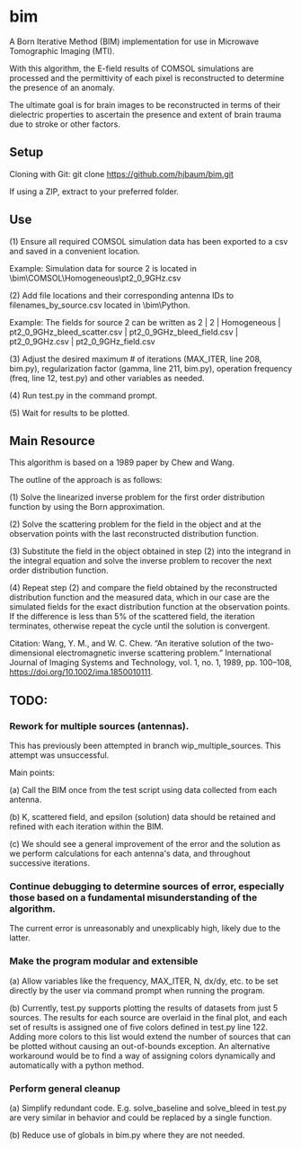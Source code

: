 # bim
A Born Iterative Method (BIM) implementation for use in Microwave Tomographic Imaging (MTI).

With this algorithm, the E-field results of COMSOL simulations are processed and the permittivity of each pixel is reconstructed to determine the presence of an anomaly.

The ultimate goal is for brain images to be reconstructed in terms of their dielectric properties to ascertain the presence and extent of brain trauma due to stroke or other factors.

## Setup
Cloning with Git: git clone https://github.com/hjbaum/bim.git

If using a ZIP, extract to your preferred folder.

## Use
(1) Ensure all required COMSOL simulation data has been exported to a csv and saved in a convenient location. 

Example: Simulation data for source 2 is located in \bim\COMSOL\Homogeneous\pt2_0_9GHz.csv

(2) Add file locations and their corresponding antenna IDs to filenames_by_source.csv located in \bim\Python\.

Example: The fields for source 2 can be written as 2	| 2	| Homogeneous	| pt2_0_9GHz_bleed_scatter.csv | pt2_0_9GHz_bleed_field.csv	| pt2_0_9GHz.csv | pt2_0_9GHz_field.csv	 

(3) Adjust the desired maximum # of iterations (MAX_ITER, line 208, bim.py), regularization factor (gamma, line 211, bim.py), operation frequency (freq, line 12, test.py) and other variables as needed. 

(4) Run test.py in the command prompt. 

(5) Wait for results to be plotted. 

## Main Resource
This algorithm is based on a 1989 paper by Chew and Wang.

The outline of the approach is as follows:

(1) Solve the linearized inverse problem for the first order distribution function by using the Born approximation. 

(2) Solve the scattering problem for the field in the object and at the observation points with the last reconstructed distribution function. 

(3) Substitute the field in the object obtained in step (2) into the integrand in the integral equation and solve the inverse problem to recover the next order distribution function. 

(4) Repeat step (2) and compare the field obtained by the reconstructed distribution function and the measured data, which in our case are the simulated fields for the exact distribution function at the observation points. If the difference is less than 5% of the scattered field, the iteration terminates, otherwise repeat the cycle until the solution is convergent.

Citation: Wang, Y. M., and W. C. Chew. “An iterative solution of the two-dimensional electromagnetic inverse scattering problem.” International Journal of Imaging Systems and Technology, vol. 1, no. 1, 1989, pp. 100–108, https://doi.org/10.1002/ima.1850010111. 

## TODO: 
### Rework for multiple sources (antennas). 
This has previously been attempted in branch wip_multiple_sources. This attempt was unsuccessful.

Main points:

(a) Call the BIM once from the test script using data collected from each antenna.

(b) K, scattered field, and epsilon (solution) data should be retained and refined with each iteration within the BIM.

(c) We should see a general improvement of the error and the solution as we perform calculations for each antenna's data, and throughout successive iterations.


### Continue debugging to determine sources of error, especially those based on a fundamental misunderstanding of the algorithm.
The current error is unreasonably and unexplicably high, likely due to the latter.

### Make the program modular and extensible
(a) Allow variables like the frequency, MAX_ITER, N, dx/dy, etc. to be set directly by the user via command prompt when running the program.

(b) Currently, test.py supports plotting the results of datasets from just 5 sources. The results for each source are overlaid in the final plot, and each set of results is assigned one of five colors defined in test.py line 122. Adding more colors to this list would extend the number of sources that can be plotted without causing an out-of-bounds exception. An alternative workaround would be to find a way of assigning colors dynamically and automatically with a python method. 

### Perform general cleanup
(a) Simplify redundant code. E.g. solve_baseline and solve_bleed in test.py are very similar in behavior and could be replaced by a single function.

(b) Reduce use of globals in bim.py where they are not needed.
